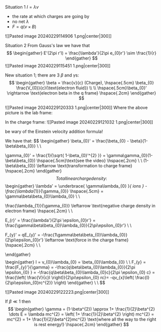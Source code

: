Situation 1
$I = \lambda v$
- the rate at which charges are going by
- no net $\lambda$
- $F = q(v\times B)$

![[Pasted image 20240229114906 1.png|center|300]]

Situation 2
From Gauss's law we have that 
$$
\begin{gather}
E'(2\pi r'l) = \frac{\lambda'}{2\pi e_{0}r'} \sim \frac{1}{r}
\end{gather}
$$
![[Pasted image 20240229115451 1.png|center|300]]

New situation 1; 
there are 3 $\beta$ and $\gamma$s: 
$$
\begin{gather}
\beta = \frac{v}{c} (Charge), \hspace{.5cm} \beta_{0} \frac{V_{0}}{c}(\text{electron fluid}) \\ \\ \hspace{.5cm}\beta_{0}' \rightarrow \text{electron beta in the q frame} \hspace{.2cm}
\end{gather}
$$

![[Pasted image 20240229120333 1.png|center|300]]
Where the above picture is the lab frame:

In the charge frame:
![[Pasted image 20240229121032 1.png|center|300]]

be wary of the Einstein velocity addition formula!

We have that:
$$
\begin{gather}
\beta_{0}' = \frac{\beta_{0} - \beta}{1-\beta\beta_{0}} \\ \\

\gamma_{0}' = \frac{1}{\sqrt{ 1-\beta_{0}'^{2} }} = \gamma\gamma_{0}(1-\beta\beta_{0}) \hspace{.5cm}\text{see the video} \hspace{.2cm} \\ \\
(1-\beta\beta_{0}) \leftarrow \text{transformation to charge frame} \hspace{.2cm}
\end{gather}
$$
Total linear charge density: 
$$
\begin{gather}
\lambda' = \underbrace{ \gamma\lambda_{0} }_{ ions } - \frac{\lambda_{1}}{\gamma_{0}} \hspace{.5cm} = \gamma\beta\beta_{0}\lambda_{0} \\ \\ 

\frac{\lambda_{1}}{\gamma_{0}} \leftarrow \text{negative charge density in electron frame} \hspace{.2cm} \\ \\

E_{r}' = \frac{\lambda'}{2\pi \epsilon_{0}r'} = \frac{\gamma\beta\beta_{0}\lambda_{0}}{2\pi\epsilon_{0}r'} \\ \\ 

F_{y}' = qE_{y}' = -\frac{1\gamma\beta\beta_{0}\lambda_{0}}{2\pi\epsilon_{0}r'} \leftarrow \text{force in the charge frame} \hspace{.2cm} \\ \\ 

\end{gather}
$$$$
\begin{gather}
I = v_{0}\lambda_{0} = \beta_{0}\lambda_{0} \\ \\ 
F_{y} = \frac{F_{y}'}{\gamma} = -\frac{q\beta\beta_{0}\lambda_{0}}{2\pi \epsilon_{0} } = -\frac{q\beta\beta_{0}\lambda_{0}c}{2\pi \epsilon_{0} c} = \frac{\left( \frac{V}{c}I \right)}{2\pi\epsilon_{0} rc}= -qv_{x}\left( \frac{I}{2\pi\epsilon_{0}rc^{2}} \right)
\end{gather} \\ \\
$$

![[Pasted image 20240229122223.png|center|300]]

If $\beta\ll 1$ then
$$
\begin{gather}
\gamma = (1-\beta^{2}) \approx 1+ \frac{1}{2}\beta^{2} \dots E = \lambda mc^{2} = \left( 1+ \frac{1}{2}\beta^{2} \right) mc^{2} = mc^{2} = 1+ \frac{1}{2}\beta^{2}mc^{2}
\text{where all the way to the right is rest energy!} \hspace{.2cm}
\end{gather}
$$